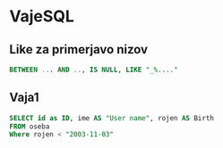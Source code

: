 # VajeSQL

## Like za primerjavo nizov
```sql
BETWEEN ... AND .., IS NULL, LIKE "_%...."
```

## Vaja1

```sql
SELECT id as ID, ime AS "User name", rojen AS Birth 
FROM oseba
Where rojen < "2003-11-03"
```